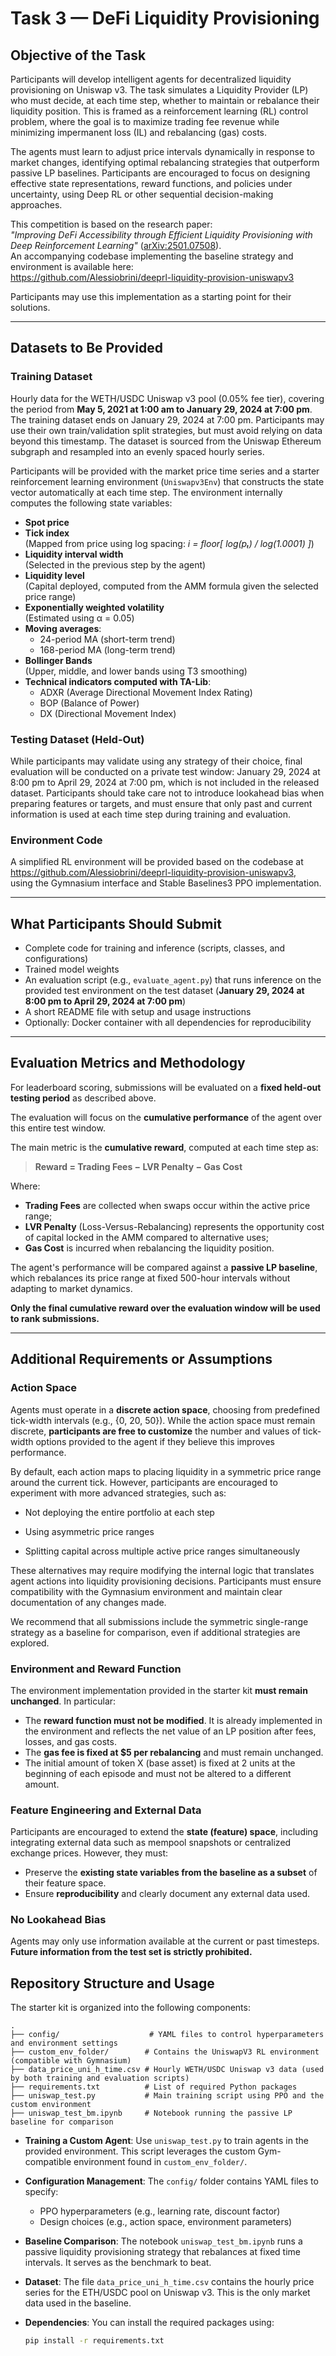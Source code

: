 # Task 3 — DeFi Liquidity Provisioning

## Objective of the Task

Participants will develop intelligent agents for decentralized liquidity provisioning on Uniswap v3. The task simulates a Liquidity Provider (LP) who must decide, at each time step, whether to maintain or rebalance their liquidity position. This is framed as a reinforcement learning (RL) control problem, where the goal is to maximize trading fee revenue while minimizing impermanent loss (IL) and rebalancing (gas) costs.

The agents must learn to adjust price intervals dynamically in response to market changes, identifying optimal rebalancing strategies that outperform passive LP baselines. Participants are encouraged to focus on designing effective state representations, reward functions, and policies under uncertainty, using Deep RL or other sequential decision-making approaches.

This competition is based on the research paper:  
*"Improving DeFi Accessibility through Efficient Liquidity Provisioning with Deep Reinforcement Learning"* ([arXiv:2501.07508](https://arxiv.org/abs/2501.07508)).  
An accompanying codebase implementing the baseline strategy and environment is available here:  
https://github.com/Alessiobrini/deeprl-liquidity-provision-uniswapv3

Participants may use this implementation as a starting point for their solutions.

---

## Datasets to Be Provided

### Training Dataset

Hourly data for the WETH/USDC Uniswap v3 pool (0.05% fee tier), covering the period from **May 5, 2021 at 1:00 am to January 29, 2024 at 7:00 pm**. The training dataset ends on January 29, 2024 at 7:00 pm. Participants may use their own train/validation split strategies, but must avoid relying on data beyond this timestamp. The dataset is sourced from the Uniswap Ethereum subgraph and resampled into an evenly spaced hourly series.

Participants will be provided with the market price time series and a starter reinforcement learning environment (`Uniswapv3Env`) that constructs the state vector automatically at each time step. The environment internally computes the following state variables:

- **Spot price**
- **Tick index**  
  (Mapped from price using log spacing: *i = floor[ log(pₜ) / log(1.0001) ]*)
- **Liquidity interval width**  
  (Selected in the previous step by the agent)
- **Liquidity level**  
  (Capital deployed, computed from the AMM formula given the selected price range)
- **Exponentially weighted volatility**  
  (Estimated using α = 0.05)
- **Moving averages**:
  - 24-period MA (short-term trend)
  - 168-period MA (long-term trend)
- **Bollinger Bands**  
  (Upper, middle, and lower bands using T3 smoothing)
- **Technical indicators computed with TA-Lib**:
  - ADXR (Average Directional Movement Index Rating)
  - BOP (Balance of Power)
  - DX (Directional Movement Index)

### Testing Dataset (Held-Out)

While participants may validate using any strategy of their choice, final evaluation will be conducted on a private test window:
January 29, 2024 at 8:00 pm to April 29, 2024 at 7:00 pm, which is not included in the released dataset.
Participants should take care not to introduce lookahead bias when preparing features or targets, and must ensure that only past and current information is used at each time step during training and evaluation.

### Environment Code

A simplified RL environment will be provided based on the codebase at  
https://github.com/Alessiobrini/deeprl-liquidity-provision-uniswapv3,  
using the Gymnasium interface and Stable Baselines3 PPO implementation.

---

## What Participants Should Submit

- Complete code for training and inference (scripts, classes, and configurations)
- Trained model weights
- An evaluation script (e.g., `evaluate_agent.py`) that runs inference on the provided test environment on the test dataset (**January 29, 2024 at 8:00 pm to April 29, 2024 at 7:00 pm**)
- A short README file with setup and usage instructions
- Optionally: Docker container with all dependencies for reproducibility

---

## Evaluation Metrics and Methodology

For leaderboard scoring, submissions will be evaluated on a **fixed held-out testing period** as described above.

The evaluation will focus on the **cumulative performance** of the agent over this entire test window.

The main metric is the **cumulative reward**, computed at each time step as:

> **Reward = Trading Fees − LVR Penalty − Gas Cost**

Where:
- **Trading Fees** are collected when swaps occur within the active price range;
- **LVR Penalty** (Loss-Versus-Rebalancing) represents the opportunity cost of capital locked in the AMM compared to alternative uses;
- **Gas Cost** is incurred when rebalancing the liquidity position.

The agent's performance will be compared against a **passive LP baseline**, which rebalances its price range at fixed 500-hour intervals without adapting to market dynamics.

**Only the final cumulative reward over the evaluation window will be used to rank submissions.**

---

## Additional Requirements or Assumptions

### Action Space

Agents must operate in a **discrete action space**, choosing from predefined tick-width intervals (e.g., {0, 20, 50}). While the action space must remain discrete, **participants are free to customize** the number and values of tick-width options provided to the agent if they believe this improves performance.

By default, each action maps to placing liquidity in a symmetric price range around the current tick. However, participants are encouraged to experiment with more advanced strategies, such as:

- Not deploying the entire portfolio at each step

- Using asymmetric price ranges

- Splitting capital across multiple active price ranges simultaneously

These alternatives may require modifying the internal logic that translates agent actions into liquidity provisioning decisions.
Participants must ensure compatibility with the Gymnasium environment and maintain clear documentation of any changes made.

We recommend that all submissions include the symmetric single-range strategy as a baseline for comparison, even if additional strategies are explored.

### Environment and Reward Function

The environment implementation provided in the starter kit **must remain unchanged**. In particular:

- The **reward function must not be modified**. It is already implemented in the environment and reflects the net value of an LP position after fees, losses, and gas costs.
- The **gas fee is fixed at $5 per rebalancing** and must remain unchanged.
- The initial amount of token X (base asset) is fixed at 2 units at the beginning of each episode and must not be altered to a different amount.

### Feature Engineering and External Data

Participants are encouraged to extend the **state (feature) space**, including integrating external data such as mempool snapshots or centralized exchange prices. However, they must:

- Preserve the **existing state variables from the baseline as a subset** of their feature space.
- Ensure **reproducibility** and clearly document any external data used.

### No Lookahead Bias

Agents may only use information available at the current or past timesteps.  
**Future information from the test set is strictly prohibited.**


## Repository Structure and Usage

The starter kit is organized into the following components:

```
.
├── config/                    # YAML files to control hyperparameters and environment settings
├── custom_env_folder/        # Contains the UniswapV3 RL environment (compatible with Gymnasium)
├── data_price_uni_h_time.csv # Hourly WETH/USDC Uniswap v3 data (used by both training and evaluation scripts)
├── requirements.txt          # List of required Python packages
├── uniswap_test.py           # Main training script using PPO and the custom environment
├── uniswap_test_bm.ipynb     # Notebook running the passive LP baseline for comparison
```

- **Training a Custom Agent**: Use `uniswap_test.py` to train agents in the provided environment. This script leverages the custom Gym-compatible environment found in `custom_env_folder/`.

- **Configuration Management**: The `config/` folder contains YAML files to specify:
  - PPO hyperparameters (e.g., learning rate, discount factor)
  - Design choices (e.g., action space, environment parameters)

- **Baseline Comparison**: The notebook `uniswap_test_bm.ipynb` runs a passive liquidity provisioning strategy that rebalances at fixed time intervals. It serves as the benchmark to beat.

- **Dataset**: The file `data_price_uni_h_time.csv` contains the hourly price series for the ETH/USDC pool on Uniswap v3. This is the only market data used in the baseline.

- **Dependencies**: You can install the required packages using:
  ```bash
  pip install -r requirements.txt
  ```

